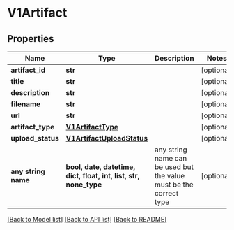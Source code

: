 # V1Artifact


## Properties
Name | Type | Description | Notes
------------ | ------------- | ------------- | -------------
**artifact_id** | **str** |  | [optional] 
**title** | **str** |  | [optional] 
**description** | **str** |  | [optional] 
**filename** | **str** |  | [optional] 
**url** | **str** |  | [optional] 
**artifact_type** | [**V1ArtifactType**](V1ArtifactType.md) |  | [optional] 
**upload_status** | [**V1ArtifactUploadStatus**](V1ArtifactUploadStatus.md) |  | [optional] 
**any string name** | **bool, date, datetime, dict, float, int, list, str, none_type** | any string name can be used but the value must be the correct type | [optional]

[[Back to Model list]](../README.md#documentation-for-models) [[Back to API list]](../README.md#documentation-for-api-endpoints) [[Back to README]](../README.md)


